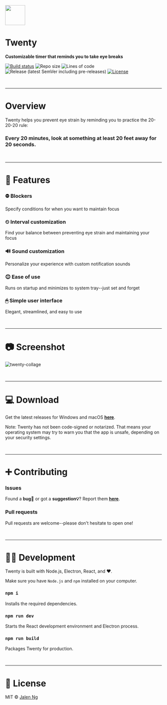 <!-- Icon: https://github.com/jalenng/twenty/raw/main/icon.png -->
<img src="https://github.com/jalenng/twenty/raw/main/icon.png" width="64" height="64">
  
# Twenty
**Customizable timer that reminds you to take eye breaks**

[![Build status](https://img.shields.io/github/workflow/status/jalenng/twenty/Build/main?style=for-the-badge)](https://github.com/jalenng/twenty/actions/workflows/build.yml)
![Repo size](https://img.shields.io/github/repo-size/jalenng/twenty?style=for-the-badge)
![Lines of code](https://img.shields.io/tokei/lines/github/jalenng/twenty?style=for-the-badge)
![Release (latest SemVer including pre-releases)](https://img.shields.io/github/v/release/jalenng/twenty?include_prereleases&style=for-the-badge)
[![License](https://img.shields.io/github/license/jalenng/twenty?style=for-the-badge)](https://github.com/jalenng/twenty/blob/readme/LICENSE)

<br/>

---
# Overview

Twenty helps you prevent eye strain by reminding you to practice the 20-20-20 rule:

### **Every 20 minutes, look at something at least 20 feet away for 20 seconds.**

<br/>

---
# 🌟 Features

### ⛔ **Blockers**
Specify conditions for when you want to maintain focus

### ⏲ **Interval customization**
Find your balance between preventing eye strain and maintaining your focus

### 🔊 **Sound customization**
Personalize your experience with custom notification sounds 

### 😊 **Ease of use**
Runs on startup and minimizes to system tray--just set and forget 

### 🖱 **Simple user interface**
Elegant, streamlined, and easy to use

<br/>

---
# 📷 Screenshot

![twenty-collage](https://user-images.githubusercontent.com/42555186/120399720-6f96e900-c2f1-11eb-95d9-7fd936958045.png)

<br/>

---
# 💻 Download

Get the latest releases for Windows and macOS [**here**]( https://github.com/jalenng/twenty/releases).

Note: Twenty has not been code-signed or notarized. That means your operating system may try to warn you that the app is unsafe, depending on your security settings.

<br/>

---
# ➕ Contributing

### **Issues**
Found a **bug🐞** or got a **suggestion💡**? Report them [**here**](https://github.com/jalenng/twenty/issues/new).

### **Pull requests**
Pull requests are welcome--please don't hesitate to open one!

<br/>

---
# 👨‍💻 Development

Twenty is built with Node.js, Electron, React, and ❤.

Make sure you have `Node.js` and `npm` installed on your computer. 

### `npm i`
Installs the required dependencies.

### `npm run dev`
Starts the React development environment and Electron process.

### `npm run build`
Packages Twenty for production.

<br/>

---
# 📃 License

MIT © [Jalen Ng](https://jalenng.github.io)
